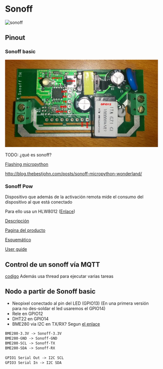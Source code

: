 # Sonoff

![sonoff](https://miro.medium.com/max/3264/1*6wqaXGLsAK2RfuFTe7EcdQ.jpeg)

## Pinout

### Sonoff basic

![](../images/sonoff_basic_pinout.jpg)

TODO: ¿qué es sonoff?

[Flashing micropython](https://medium.com/cloud4rpi/getting-micropython-on-a-sonoff-smart-switch-1df6c071720a)

http://blog.thebestjohn.com/posts/sonoff-micropython-wonderland/

### Sonoff Pow

Dispositivo que además de la activación remota mide el consumo del dispositivo al que está conectado

Para ello usa un HLW8012 ([Enlace](https://tinkerman.cat/post/hlw8012-ic-new-sonoff-pow))

[Descripción](https://tinkerman.cat/post/the-sonoff-pow/)

[Pagina del producto](https://www.itead.cc/wiki/Sonoff_Pow)

[Esquemático](https://www.itead.cc/wiki/images/5/52/Sonoff_POW_Schematic.pdf)

[User guide](http://ewelink.coolkit.cc/?p=188)

## Control de un sonoff vía MQTT

[codigo](https://github.com/kfricke/micropython-sonoff-switch) Además usa thread para ejecutar varias tareas

## Nodo a partir de Sonoff basic

* Neopixel conectado al pin del LED (GPIO13) (En una primera versión para no des-soldar el led usaremos el GPIO14)
* Rele en GPIO12
* DHT22 en GPIO14
* BME280 via I2C en TX/RX? Segun [el enlace](https://github.com/arendst/Tasmota/issues/1865)

```
BME280-3.3V -> Sonoff-3.3V
BME280-GND -> Sonoff-GND
BME280-SCL -> Sonoff-TX
BME280-SDA -> Sonoff-RX

GPIO1 Serial Out -> I2C SCL
GPIO3 Serial In -> I2C SDA
```

